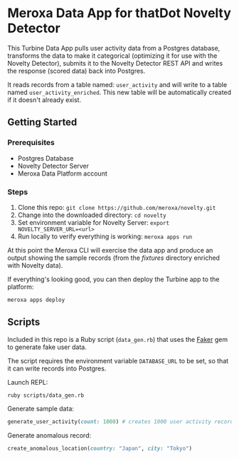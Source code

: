 # Meroxa Data App for thatDot Novelty Detector

This Turbine Data App pulls user activity data from a Postgres database, transforms the data to make it categorical (optimizing it for use with the Novelty Detector), submits it to the Novelty Detector REST API and writes the response (scored data) back into Postgres.

It reads records from a table named: `user_activity` and will write to a table named `user_activity_enriched`. This new table will be automatically created if it doesn't already exist.

## Getting Started

### Prerequisites

* Postgres Database
* Novelty Detector Server
* Meroxa Data Platform account

### Steps

1. Clone this repo: `git clone https://github.com/meroxa/novelty.git`
1. Change into the downloaded directory: `cd novelty`
1. Set environment variable for Novelty Server: `export NOVELTY_SERVER_URL=<url>`
1. Run locally to verify everything is working: `meroxa apps run`

At this point the Meroxa CLI will exercise the data app and produce an output showing the sample records (from the _fixtures_ directory enriched with Novelty data).

If everything's looking good, you can then deploy the Turbine app to the platform:
```bash
meroxa apps deploy
```

## Scripts

Included in this repo is a Ruby script (`data_gen.rb`) that uses the [Faker]() gem to generate fake user data.

The script requires the environment variable `DATABASE_URL` to be set, so that it can write records into Postgres.

Launch REPL:
```bash
ruby scripts/data_gen.rb
```

Generate sample data:
```ruby
generate_user_activity(count: 1000) # creates 1000 user activity records
```

Generate anomalous record:
```ruby
create_anomalous_location(country: "Japan", city: "Tokyo")
```
